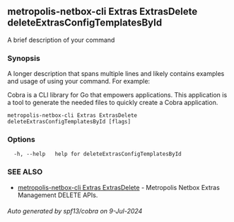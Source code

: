## metropolis-netbox-cli Extras ExtrasDelete deleteExtrasConfigTemplatesById

A brief description of your command

### Synopsis

A longer description that spans multiple lines and likely contains examples
and usage of using your command. For example:

Cobra is a CLI library for Go that empowers applications.
This application is a tool to generate the needed files
to quickly create a Cobra application.

```
metropolis-netbox-cli Extras ExtrasDelete deleteExtrasConfigTemplatesById [flags]
```

### Options

```
  -h, --help   help for deleteExtrasConfigTemplatesById
```

### SEE ALSO

* [metropolis-netbox-cli Extras ExtrasDelete]()	 - Metropolis Netbox Extras Management DELETE APIs.

###### Auto generated by spf13/cobra on 9-Jul-2024
